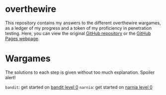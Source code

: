 # overthewire
This repository contains my answers to the different overthewire wargames, as a ledger of my progress and a token of my proficiency in penetration testing.  Here, you can view the original [GitHub repository](https://github.com/simonaertssen/overthewire) or the [GitHub Pages webpage](https://simonaertssen.github.io/overthewire/).

# Wargames
The solutions to each step is given without too much explanation. Spoiler alert!

`bandit`: get started on [bandit level 0](bandit/tasks/bandit0.md)
`narnia`: get started on [narnia level 0](narnia/tasks/narnia0.md)
